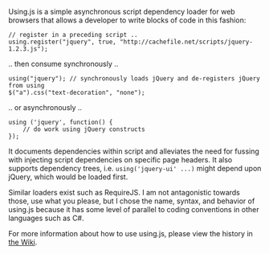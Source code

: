 Using.js is a simple asynchronous script dependency loader for web browsers that allows a developer to write blocks of code in this fashion:

    // register in a preceding script ..
    using.register("jquery", true, "http://cachefile.net/scripts/jquery-1.2.3.js"); 
    
.. then consume synchronously .. 

    using("jquery"); // synchronously loads jQuery and de-registers jQuery from using 
    $("a").css("text-decoration", "none");

.. or asynchronously ..

    using ('jquery', function() {
        // do work using jQuery constructs
    });


It documents dependencies within script and alleviates the need for fussing with injecting script dependencies on specific page headers. It also supports dependency trees, i.e. `using('jquery-ui' ...)` might depend upon jQuery, which would be loaded first.

Similar loaders exist such as RequireJS. I am not antagonistic towards those, use what you please, but I chose the name, syntax, and behavior of using.js because it has some level of parallel to coding conventions in other languages such as C#.

For more information about how to use using.js, please view the history in [the Wiki](https://github.com/stimpy77/using.js/wiki).
